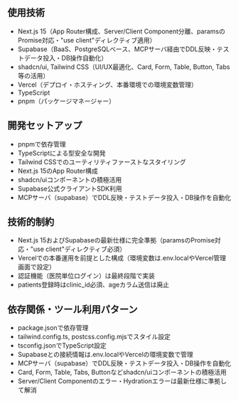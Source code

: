 ## 使用技術
- Next.js 15（App Router構成、Server/Client Component分離、paramsのPromise対応・"use client"ディレクティブ適用）
- Supabase（BaaS、PostgreSQLベース、MCPサーバ経由でDDL反映・テストデータ投入・DB操作自動化）
- shadcn/ui, Tailwind CSS（UI/UX最適化、Card, Form, Table, Button, Tabs等の活用）
- Vercel（デプロイ・ホスティング、本番環境での環境変数管理）
- TypeScript
- pnpm（パッケージマネージャー）

## 開発セットアップ
- pnpmで依存管理
- TypeScriptによる型安全な開発
- Tailwind CSSでのユーティリティファーストなスタイリング
- Next.js 15のApp Router構成
- shadcn/uiコンポーネントの積極活用
- Supabase公式クライアントSDK利用
- MCPサーバ（supabase）でDDL反映・テストデータ投入・DB操作を自動化

## 技術的制約
- Next.js 15およびSupabaseの最新仕様に完全準拠（paramsのPromise対応・"use client"ディレクティブ必須）
- Vercelでの本番運用を前提とした構成（環境変数は.env.localやVercel管理画面で設定）
- 認証機能（医院単位ログイン）は最終段階で実装
- patients登録時はclinic_id必須、ageカラム送信は廃止

## 依存関係・ツール利用パターン
- package.jsonで依存管理
- tailwind.config.ts, postcss.config.mjsでスタイル設定
- tsconfig.jsonでTypeScript設定
- Supabaseとの接続情報は.env.localやVercelの環境変数で管理
- MCPサーバ（supabase）でDDL反映・テストデータ投入・DB操作を自動化
- Card, Form, Table, Tabs, Buttonなどshadcn/uiコンポーネントの積極活用
- Server/Client Componentのエラー・Hydrationエラーは最新仕様に準拠して解消
